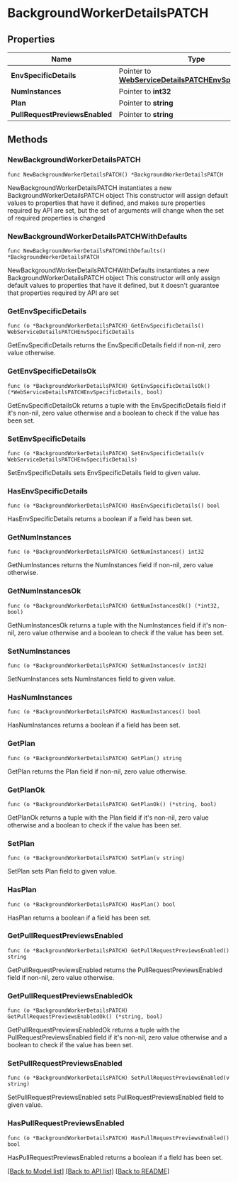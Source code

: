 # BackgroundWorkerDetailsPATCH

## Properties

Name | Type | Description | Notes
------------ | ------------- | ------------- | -------------
**EnvSpecificDetails** | Pointer to [**WebServiceDetailsPATCHEnvSpecificDetails**](WebServiceDetailsPATCHEnvSpecificDetails.md) |  | [optional] 
**NumInstances** | Pointer to **int32** |  | [optional] 
**Plan** | Pointer to **string** |  | [optional] 
**PullRequestPreviewsEnabled** | Pointer to **string** |  | [optional] 

## Methods

### NewBackgroundWorkerDetailsPATCH

`func NewBackgroundWorkerDetailsPATCH() *BackgroundWorkerDetailsPATCH`

NewBackgroundWorkerDetailsPATCH instantiates a new BackgroundWorkerDetailsPATCH object
This constructor will assign default values to properties that have it defined,
and makes sure properties required by API are set, but the set of arguments
will change when the set of required properties is changed

### NewBackgroundWorkerDetailsPATCHWithDefaults

`func NewBackgroundWorkerDetailsPATCHWithDefaults() *BackgroundWorkerDetailsPATCH`

NewBackgroundWorkerDetailsPATCHWithDefaults instantiates a new BackgroundWorkerDetailsPATCH object
This constructor will only assign default values to properties that have it defined,
but it doesn't guarantee that properties required by API are set

### GetEnvSpecificDetails

`func (o *BackgroundWorkerDetailsPATCH) GetEnvSpecificDetails() WebServiceDetailsPATCHEnvSpecificDetails`

GetEnvSpecificDetails returns the EnvSpecificDetails field if non-nil, zero value otherwise.

### GetEnvSpecificDetailsOk

`func (o *BackgroundWorkerDetailsPATCH) GetEnvSpecificDetailsOk() (*WebServiceDetailsPATCHEnvSpecificDetails, bool)`

GetEnvSpecificDetailsOk returns a tuple with the EnvSpecificDetails field if it's non-nil, zero value otherwise
and a boolean to check if the value has been set.

### SetEnvSpecificDetails

`func (o *BackgroundWorkerDetailsPATCH) SetEnvSpecificDetails(v WebServiceDetailsPATCHEnvSpecificDetails)`

SetEnvSpecificDetails sets EnvSpecificDetails field to given value.

### HasEnvSpecificDetails

`func (o *BackgroundWorkerDetailsPATCH) HasEnvSpecificDetails() bool`

HasEnvSpecificDetails returns a boolean if a field has been set.

### GetNumInstances

`func (o *BackgroundWorkerDetailsPATCH) GetNumInstances() int32`

GetNumInstances returns the NumInstances field if non-nil, zero value otherwise.

### GetNumInstancesOk

`func (o *BackgroundWorkerDetailsPATCH) GetNumInstancesOk() (*int32, bool)`

GetNumInstancesOk returns a tuple with the NumInstances field if it's non-nil, zero value otherwise
and a boolean to check if the value has been set.

### SetNumInstances

`func (o *BackgroundWorkerDetailsPATCH) SetNumInstances(v int32)`

SetNumInstances sets NumInstances field to given value.

### HasNumInstances

`func (o *BackgroundWorkerDetailsPATCH) HasNumInstances() bool`

HasNumInstances returns a boolean if a field has been set.

### GetPlan

`func (o *BackgroundWorkerDetailsPATCH) GetPlan() string`

GetPlan returns the Plan field if non-nil, zero value otherwise.

### GetPlanOk

`func (o *BackgroundWorkerDetailsPATCH) GetPlanOk() (*string, bool)`

GetPlanOk returns a tuple with the Plan field if it's non-nil, zero value otherwise
and a boolean to check if the value has been set.

### SetPlan

`func (o *BackgroundWorkerDetailsPATCH) SetPlan(v string)`

SetPlan sets Plan field to given value.

### HasPlan

`func (o *BackgroundWorkerDetailsPATCH) HasPlan() bool`

HasPlan returns a boolean if a field has been set.

### GetPullRequestPreviewsEnabled

`func (o *BackgroundWorkerDetailsPATCH) GetPullRequestPreviewsEnabled() string`

GetPullRequestPreviewsEnabled returns the PullRequestPreviewsEnabled field if non-nil, zero value otherwise.

### GetPullRequestPreviewsEnabledOk

`func (o *BackgroundWorkerDetailsPATCH) GetPullRequestPreviewsEnabledOk() (*string, bool)`

GetPullRequestPreviewsEnabledOk returns a tuple with the PullRequestPreviewsEnabled field if it's non-nil, zero value otherwise
and a boolean to check if the value has been set.

### SetPullRequestPreviewsEnabled

`func (o *BackgroundWorkerDetailsPATCH) SetPullRequestPreviewsEnabled(v string)`

SetPullRequestPreviewsEnabled sets PullRequestPreviewsEnabled field to given value.

### HasPullRequestPreviewsEnabled

`func (o *BackgroundWorkerDetailsPATCH) HasPullRequestPreviewsEnabled() bool`

HasPullRequestPreviewsEnabled returns a boolean if a field has been set.


[[Back to Model list]](../README.md#documentation-for-models) [[Back to API list]](../README.md#documentation-for-api-endpoints) [[Back to README]](../README.md)


